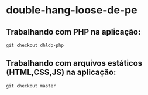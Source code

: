 # double-hang-loose-de-pe


## Trabalhando com PHP na aplicação:
```git checkout dhldp-php```

## Trabalhando com arquivos estáticos (HTML,CSS,JS) na aplicação:
```git checkout master```
